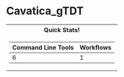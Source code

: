 # Cavatica_gTDT

<table>
<tr>
<th>Quick Stats!</th>
</tr>
<tr>

<td>

Command Line Tools | Workflows
--|--
6 | 1 

</td></tr> 
</table>
